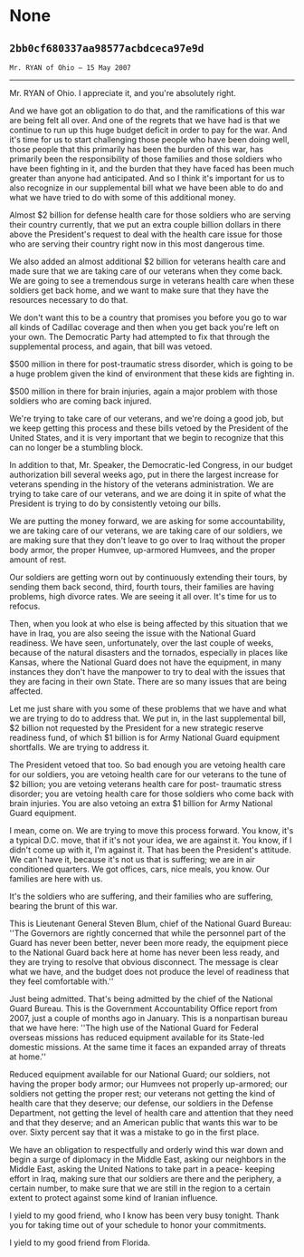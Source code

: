 # None
## `2bb0cf680337aa98577acbdceca97e9d`
`Mr. RYAN of Ohio — 15 May 2007`

---


Mr. RYAN of Ohio. I appreciate it, and you're absolutely right.

And we have got an obligation to do that, and the ramifications of 
this war are being felt all over. And one of the regrets that we have 
had is that we continue to run up this huge budget deficit in order to 
pay for the war. And it's time for us to start challenging those people 
who have been doing well, those people that this primarily has been the 
burden of this war, has primarily been the responsibility of those 
families and those soldiers who have been fighting in it, and the 
burden that they have faced has been much greater than anyone had 
anticipated. And so I think it's important for us to also recognize in 
our supplemental bill what we have been able to do and what we have 
tried to do with some of this additional money.

Almost $2 billion for defense health care for those soldiers who are 
serving their country currently, that we put an extra couple billion 
dollars in there above the President's request to deal with the health 
care issue for those who are serving their country right now in this 
most dangerous time.

We also added an almost additional $2 billion for veterans health 
care and made sure that we are taking care of our veterans when they 
come back. We are going to see a tremendous surge in veterans health 
care when these soldiers get back home, and we want to make sure that 
they have the resources necessary to do that.

We don't want this to be a country that promises you before you go to 
war all kinds of Cadillac coverage and then when you get back you're 
left on your own. The Democratic Party had attempted to fix that 
through the supplemental process, and again, that bill was vetoed.

$500 million in there for post-traumatic stress disorder, which is 
going to be a huge problem given the kind of environment that these 
kids are fighting in.

$500 million in there for brain injuries, again a major problem with 
those soldiers who are coming back injured.

We're trying to take care of our veterans, and we're doing a good 
job, but we keep getting this process and these bills vetoed by the 
President of the United States, and it is very important that we begin 
to recognize that this can no longer be a stumbling block.

In addition to that, Mr. Speaker, the Democratic-led Congress, in our 
budget authorization bill several weeks ago, put in there the largest 
increase for veterans spending in the history of the veterans 
administration. We are trying to take care of our veterans, and we are 
doing it in spite of what the President is trying to do by consistently 
vetoing our bills.



We are putting the money forward, we are asking for some 
accountability, we are taking care of our veterans, we are taking care 
of our soldiers, we are making sure that they don't leave to go over to 
Iraq without the proper body armor, the proper Humvee, up-armored 
Humvees, and the proper amount of rest.

Our soldiers are getting worn out by continuously extending their 
tours, by sending them back second, third, fourth tours, their families 
are having problems, high divorce rates. We are seeing it all over. 
It's time for us to refocus.

Then, when you look at who else is being affected by this situation 
that we have in Iraq, you are also seeing the issue with the National 
Guard readiness. We have seen, unfortunately, over the last couple of 
weeks, because of the natural disasters and the tornados, especially in 
places like Kansas, where the National Guard does not have the 
equipment, in many instances they don't have the manpower to try to 
deal with the issues that they are facing in their own State. There are 
so many issues that are being affected.

Let me just share with you some of these problems that we have and 
what we are trying to do to address that. We put in, in the last 
supplemental bill, $2 billion not requested by the President for a new 
strategic reserve readiness fund, of which $1 billion is for Army 
National Guard equipment shortfalls. We are trying to address it.

The President vetoed that too. So bad enough you are vetoing health 
care for our soldiers, you are vetoing health care for our veterans to 
the tune of $2 billion; you are vetoing veterans health care for post-
traumatic stress disorder; you are vetoing health care for those 
soldiers who come back with brain injuries. You are also vetoing an 
extra $1 billion for Army National Guard equipment.

I mean, come on. We are trying to move this process forward. You 
know, it's a typical D.C. move, that if it's not your idea, we are 
against it. You know, if I didn't come up with it, I'm against it. That 
has been the President's attitude. We can't have it, because it's not 
us that is suffering; we are in air conditioned quarters. We got 
offices, cars, nice meals, you know. Our families are here with us.

It's the soldiers who are suffering, and their families who are 
suffering, bearing the brunt of this war.

This is Lieutenant General Steven Blum, chief of the National Guard 
Bureau: ''The Governors are rightly concerned that while the personnel 
part of the Guard has never been better, never been more ready, the 
equipment piece to the National Guard back here at home has never been 
less ready, and they are trying to resolve that obvious disconnect. The 
message is clear what we have, and the budget does not produce the 
level of readiness that they feel comfortable with.''

Just being admitted. That's being admitted by the chief of the 
National Guard Bureau. This is the Government Accountability Office 
report from 2007, just a couple of months ago in January. This is a 
nonpartisan bureau that we have here: ''The high use of the National 
Guard for Federal overseas missions has reduced equipment available for 
its State-led domestic missions. At the same time it faces an expanded 
array of threats at home.''

Reduced equipment available for our National Guard; our soldiers, not 
having the proper body armor; our Humvees not properly up-armored; our 
soldiers not getting the proper rest; our veterans not getting the kind 
of health care that they deserve; our defense, our soldiers in the 
Defense Department, not getting the level of health care and attention 
that they need and that they deserve; and an American public that wants 
this war to be over. Sixty percent say that it was a mistake to go in 
the first place.

We have an obligation to respectfully and orderly wind this war down 
and begin a surge of diplomacy in the Middle East, asking our neighbors 
in the Middle East, asking the United Nations to take part in a peace-
keeping effort in Iraq, making sure that our soldiers are there and the 
periphery, a certain number, to make sure that we are still in the 
region to a certain extent to protect against some kind of Iranian 
influence.

I yield to my good friend, who I know has been very busy tonight. 
Thank you for taking time out of your schedule to honor your 
commitments.

I yield to my good friend from Florida.